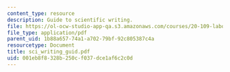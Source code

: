 ```yaml
---
content_type: resource
description: Guide to scientific writing.
file: https://ol-ocw-studio-app-qa.s3.amazonaws.com/courses/20-109-laboratory-fundamentals-in-biological-engineering-fall-2007/001eb8f8328b250cf037dce1af6c2c0d_sci_writing_guid.pdf
file_type: application/pdf
parent_uid: 1b88a657-74a1-a702-79bf-92c805387c4a
resourcetype: Document
title: sci_writing_guid.pdf
uid: 001eb8f8-328b-250c-f037-dce1af6c2c0d
---
```

